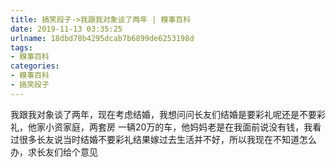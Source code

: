```yaml
---
title: 搞笑段子->我跟我对象谈了两年 | 糗事百科
date: 2019-11-13 03:35:25
urlname: 18dbd78b4295dcab7b6899de6253198d
tags: 
- 糗事百科
categories:
- 糗事百科
- 搞笑段子
---
```

我跟我对象谈了两年，现在考虑结婚，我想问问长友们结婚是要彩礼呢还是不要彩礼，他家小资家庭，两套房 一辆20万的车，他妈妈老是在我面前说没有钱，我看过很多长友说当时结婚不要彩礼结果嫁过去生活并不好，所以我现在不知道怎么办，求长友们给个意见



